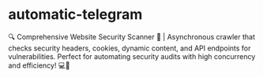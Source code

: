 # automatic-telegram
🔍 Comprehensive Website Security Scanner 🚀 | Asynchronous crawler that checks security headers, cookies, dynamic content, and API endpoints for vulnerabilities. Perfect for automating security audits with high concurrency and efficiency! 💻🔐
